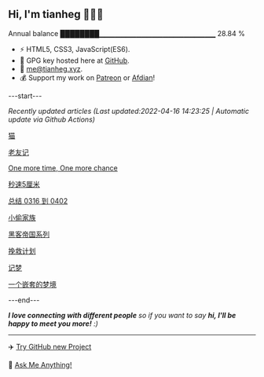 
<h2>Hi, I'm tianheg 👋👨‍💻</h2>

Annual balance    ████████▁▁▁▁▁▁▁▁▁▁▁▁▁▁▁▁▁▁▁▁▁▁   28.84 %

- ⚡ HTML5, CSS3, JavaScript(ES6).
- 🔑 GPG key hosted here at [GitHub](https://github.com/tianheg.gpg).
- :email: [me@tianheg.xyz](mailto:me@tianheg.xyz).
- 💰 Support my work on [Patreon](https://www.patreon.com/tianheg) or [Afdian](https://afdian.net/@tianheg)!

---start---

*Recently updated articles (Last updated:2022-04-16 14:23:25 | Automatic update via Github Actions)*

[猫](https://www.yidajiabei.xyz/posts/the-cats/)

[老友记](https://www.yidajiabei.xyz/posts/friends/)

[One more time, One more chance](https://www.yidajiabei.xyz/posts/one-more-time-one-more-chance/)

[秒速5厘米](https://www.yidajiabei.xyz/posts/5-centimeters-per-second/)

[总结 0316 到 0402](https://www.yidajiabei.xyz/posts/review-2022-0316-0402/)

[小偷家族](https://www.yidajiabei.xyz/posts/shoplifters/)

[黑客帝国系列](https://www.yidajiabei.xyz/posts/the-matrix/)

[挽救计划](https://www.yidajiabei.xyz/posts/project-hail-mary/)

[记梦](https://www.yidajiabei.xyz/posts/dream-20220323/)

[一个嵌套的梦境](https://www.yidajiabei.xyz/posts/nested-dreamland/)

---end---

<em><b>I love connecting with different people</b> so if you want to say <b>hi, I'll be happy to meet you more!</b> :)</em>

---

✈️ [Try GitHub new Project](https://github.com/users/tianheg/projects/2)

💬 [Ask Me Anything!](https://github.com/tianheg/tianheg/discussions)
